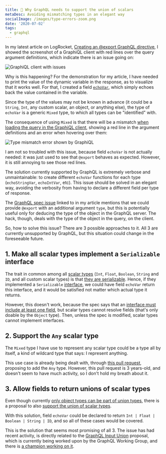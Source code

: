 ```yaml
---
title: 🤔 Why GraphQL needs to support the union of scalars
metaDesc: Avoiding mismatching types in an elegant way
socialImage: /images/type-errors-zoom.png
date: '2020-07-02'
tags:
  - graphql
---
```


In my latest article on LogRocket, [Creating an @export GraphQL directive](https://blog.logrocket.com/creating-an-export-graphql-directive/), I showed the screenshot of a GraphiQL client with red lines over the query argument definitions, which indicate there is an issue going on:

![GraphiQL client with issues](/images/type-errors.png "GraphiQL client with issues")

Why is this happening? For the demonstration for my article, I have needed to print the value of the dynamic variable in the response, as to visualize that it works well. For that, I created a field [`echoVar`](https://github.com/GraphQLByPoP/graphql/blob/9d2f983b8374222cda6e4eb87de0e268ccf6f7b0/src/FieldResolvers/ConditionalOnEnvironment/VariablesAsExpressions/VariablesAsExpressionsRootFieldResolver.php), which simply echoes back the value contained in the variable.

Since the type of the values may not be known in advance (it could be a `String`, `Int`, any custom scalar, an object, or anything else), the type of `echoVar` is a generic `Mixed` type, to which all types can be "identified" with.

The consequence of using `Mixed` is that there will be a mismatch [when loading the query in the GraphiQL client](https://newapi.getpop.org/graphiql/?query=query%20GetSomeData(%0A%20%20%24_firstPostTitle%3A%20String%20%3D%20%22%22%2C%0A%20%20%24_postTitles%3A%20%5BString%5D%20%3D%20%5B%5D%2C%0A%20%20%24_firstPostData%3A%20Mixed%20%3D%20%7B%7D%2C%0A%20%20%24_postData%3A%20%5BMixed%5D%20%3D%20%5B%5D%0A)%20%7B%0A%20%20post(id%3A1)%20%7B%0A%20%20%20%20title%20%40export(as%3A%22_firstPostTitle%22)%0A%20%20%20%20title%20%40export(as%3A%22_firstPostData%22)%0A%20%20%20%20date%20%40export(as%3A%22_firstPostData%22)%0A%20%20%7D%0A%20%20posts(limit%3A2)%20%7B%0A%20%20%20%20title%20%40export(as%3A%22_postTitles%22)%0A%20%20%20%20title%20%40export(as%3A%22_postData%22)%0A%20%20%20%20date%20%40export(as%3A%22_postData%22)%0A%20%20%7D%0A%20%20self%20%7B%0A%20%20%20%20_firstPostTitle%3A%20echoVar(variable%3A%20%24_firstPostTitle)%0A%20%20%20%20_postTitles%3A%20echoVar(variable%3A%20%24_postTitles)%0A%20%20%20%20_firstPostData%3A%20echoVar(variable%3A%20%24_firstPostData)%0A%20%20%20%20_postData%3A%20echoVar(variable%3A%20%24_postData)%0A%20%20%7D%0A%7D&operationName=GetSomeData), showing a red line in the argument definitions and an error when hovering over them:

![Type mismatch error shown by GraphiQL](/images/type-errors-zoom.png)

I am not so troubled with this issue, because field `echoVar` is not actually needed: it was just used to see that `@export` behaves as expected. However, it is still annoying to see those red lines. 

The solution currently supported by GraphQL is extremely verbose and unmaintainable: to create different `echoVar` functions for each type (`echoStringVar`, `echoIntVar`, etc). This issue should be solved in an elegant way, avoiding the verbosity from having to declare a different field per type of response.

The [GraphQL spec issue](https://github.com/graphql/graphql-spec/issues/583#issue-442887842) linked to in my article mentions that we could provide `@export` with an additional argument `type`, but this is potentially useful only for deducing the type of the object in the GraphQL server. The hack, though, deals with the type of the object in the query, on the client. 

So, how to solve this issue? There are 3 possible approaches to it. All 3 are currently unsupported by GraphQL, but this situation could change in the foreseeable future.

## 1. Make all scalar types implement a `Serializable` interface

The trait in common among all [scalar types](https://graphql.org/learn/schema/#scalar-types) (`Int`, `Float`, `Boolean`, `String` and `ID`, and all custom scalar types) is that [they are serializable](https://www.graphql.de/blog/scalars-in-depth/). Hence, if they implemented a `Serializable` [interface](https://graphql.org/learn/schema/#interfaces), we could have field `echoVar` return this interface, and it would be satisfied not matter which actual type it returns.

However, this doesn't work, because the spec says that an [interface must include at least one field](https://spec.graphql.org/draft/#sec-Interfaces.Type-Validation), but scalar types cannot resolve fields (that's only doable by the `Object` type). Then, unless the spec is modified, scalar types cannot implement interfaces.

## 2. Support the `Any` scalar type

The `Mixed` type I have use to represent any scalar type could be a type all by itself, a kind of wildcard type that says: I represent anything.

This use case is already being dealt with, through [this pull request](https://github.com/graphql/graphql-spec/pull/325), proposing to add the `Any` type. However, this pull request is 3 years-old, and doesn't seem to have much activity, so I don't hold my breath about it.

## 3. Allow fields to return unions of scalar types

Even though currently [only object types can be part of union types](https://spec.graphql.org/draft/#sec-Unions), there is a proposal to also [support the union of scalar types](https://github.com/graphql/graphql-spec/issues/215).

With this solution, field `echoVar` could be declared to return `Int | Float | Boolean | String | ID`, and so all of these cases would be covered.

This is the solution that seems most promising of all 3. The issue has had recent activity, is directly related to the [GraphQL Input Union](https://github.com/graphql/graphql-spec/blob/master/rfcs/InputUnion.md) proposal, which is currently being worked upon by the GraphQL Working Group, and there is [a champion working on it](https://github.com/graphql/graphql-spec/issues/215#issuecomment-612413152).
